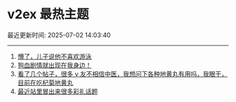 # v2ex 最热主题

最近更新时间: 2025-07-02 14:03:40

--- 
1. [懵了，儿子说他不喜欢游泳](https://www.v2ex.com/t/1142395) 
2. [狗血剧情就出现在我身边！](https://www.v2ex.com/t/1142368) 
3. [看了几个帖子，很多 v 友不相信中医，我想问下各种地黄丸有用吗，我眼干，目前在吃杞菊地黄丸](https://www.v2ex.com/t/1142383) 
4. [最近站里冒出来很多彩礼话题](https://www.v2ex.com/t/1142391) 
